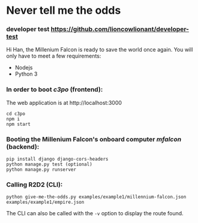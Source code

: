 # Never tell me the odds
### developer test https://github.com/lioncowlionant/developer-test

Hi Han, the Millenium Falcon is ready to save the world once again.
You will only have to meet a few requirements:
 - Nodejs
 - Python 3



### In order to boot *c3po* (frontend):
The web application is at http://localhost:3000
```
cd c3po
npm i
npm start
```

### Booting the Millenium Falcon's onboard computer *mfalcon* (backend):
```
pip install django django-cors-headers
python manage.py test (optional)
python manage.py runserver
```

### Calling R2D2 (CLI):
```
python give-me-the-odds.py examples/example1/millennium-falcon.json examples/example1/empire.json
```
The CLI can also be called with the `-v` option to display the route found.

